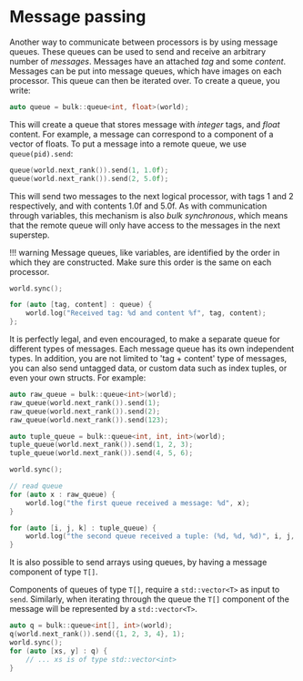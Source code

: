 Message passing
===============

Another way to communicate between processors is by using message
queues. These queues can be used to send and receive an arbitrary number
of *messages*. Messages have an attached *tag* and some *content*.
Messages can be put into message queues, which have images on each
processor. This queue can then be iterated over. To create a queue, you
write:

```cpp
auto queue = bulk::queue<int, float>(world);
```

This will create a queue that stores message with *integer* tags, and
*float* content. For example, a message can correspond to a component of
a vector of floats. To put a message into a remote queue, we use
`queue(pid).send`:

```cpp
queue(world.next_rank()).send(1, 1.0f);
queue(world.next_rank()).send(2, 5.0f);
```

This will send two messages to the next logical processor, with tags 1
and 2 respectively, and with contents 1.0f and 5.0f. As with
communication through variables, this mechanism is also
*bulk synchronous*, which means that the remote queue will only have
access to the messages in the next superstep.

!!! warning
    Message queues, like variables, are identified by the order in which
    they are constructed. Make sure this order is the same on each
    processor.

```cpp
world.sync();

for (auto [tag, content] : queue) {
    world.log("Received tag: %d and content %f", tag, content);
};
```

It is perfectly legal, and even encouraged, to make a separate queue for
different types of messages. Each message queue has its own independent
types. In addition, you are not limited to 'tag + content' type of messages, you can also send untagged data, or custom data such as index tuples, or even your own structs. For example:

```cpp
auto raw_queue = bulk::queue<int>(world);
raw_queue(world.next_rank()).send(1);
raw_queue(world.next_rank()).send(2);
raw_queue(world.next_rank()).send(123);

auto tuple_queue = bulk::queue<int, int, int>(world);
tuple_queue(world.next_rank()).send(1, 2, 3);
tuple_queue(world.next_rank()).send(4, 5, 6);

world.sync();

// read queue
for (auto x : raw_queue) {
    world.log("the first queue received a message: %d", x);
}

for (auto [i, j, k] : tuple_queue) {
    world.log("the second queue received a tuple: (%d, %d, %d)", i, j, k);
}
```

It is also possible to send arrays using queues, by having a message component
of type `T[]`.

Components of queues of type `T[]`, require a `std::vector<T>` as input to `send`.
Similarly, when iterating through the queue the `T[]` component of the message
will be represented by a `std::vector<T>`.

```cpp
auto q = bulk::queue<int[], int>(world);
q(world.next_rank()).send({1, 2, 3, 4}, 1);
world.sync();
for (auto [xs, y] : q) {
    // ... xs is of type std::vector<int>
}
```

